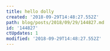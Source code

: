 ```yaml
---
title: hello dolly
created: '2018-09-29T14:48:27.552Z'
path: blog/posts/2018/09/29/144827.md
id: '144827'
ctUpdates: 1
modified: '2018-09-29T14:48:27.552Z'
---
```

